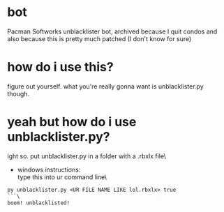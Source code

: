 # bot
Pacman Softworks unblacklister bot, archived because I quit condos and also because this is pretty much patched (I don't know for sure)

# how do i use this?
figure out yourself. what you're really gonna want is unblacklister.py though.

# yeah but how do i use unblacklister.py?
ight so. put unblacklister.py in a folder with a .rbxlx file\
- windows instructions:\
type this into ur command line\
```bat
py unblacklister.py <UR FILE NAME LIKE lol.rbxlx> true
```\
boom! unblacklisted!
